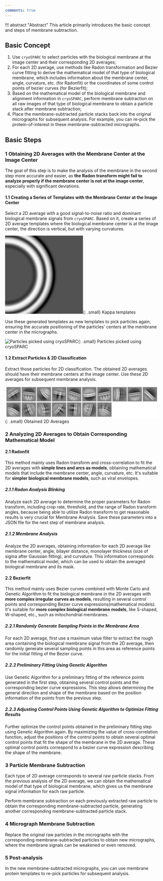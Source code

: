 ```yaml
---
comments: true
---
```


!!! abstract "Abstract"
    This article primarily introduces the basic concept and steps of membrane subtraction.

## Basic Concept

1. Use `cryoSPARC` to select particles with the biological membrane at the image center and their corresponding 2D averages;
2. For each 2D average, use methods like Radon transformation and Bezier curve fitting to derive the mathematical model of that type of biological membrane, which includes information about the membrane center, angle, curvature, etc. (for Radonfit) or the coordinates of some control points of bezier curves (for Bezierfit);
3. Based on the mathematical model of the biological membrane and alignment information in `cryoSPARC`, perform membrane subtraction on all raw images of that type of biological membrane to obtain a particle stack after membrane subtraction;
4. Place the membrane-subtracted particle stacks back into the original micrographs for subsequent analysis. For example, you can re-pick the protein-of-interest in these membrane-subtracted micrographs.

## Basic Steps

### 1 Obtaining 2D Averages with the Membrane Center at the Image Center

The goal of this step is to make the analysis of the membrane in the second step more accurate and easier, as **the Radon transform might fail to analyze properly if the membrane center is not at the image center**, especially with significant deviations.

#### 1.1 Creating a Series of Templates with the Membrane Center at the Image Center

Select a 2D average with a good signal-to-noise ratio and dominant biological membrane signals from `cryoSPARC`. Based on it, create a series of 2D average templates where the biological membrane center is at the image center, the direction is vertical, but with varying curvatures.

![Kappa templates](../assets/images/kappa-templates-image.gif){: .small}
<span class="caption">Kappa templates</span>

Use these generated templates as new templates to pick particles again, ensuring the accurate positioning of the particles' centers at the membrane center in the micrographs.

![Particles picked using cryoSPARC](../assets/images/1_5.png){: .small}
<span class="caption">Particles picked using cryoSPARC</span>

#### 1.2 Extract Particles & 2D Classification

Extract those particles for 2D classification. The obtained 2D averages should have their membrane centers at the image center. Use these 2D averages for subsequent membrane analysis.

![Obtained 2D Averages](../assets/images/1_6.png){: .small}
<span class="caption">Obtained 2D Averages</span>

### 2 Analyzing 2D Averages to Obtain Corresponding Mathematical Model

#### 2.1 Radonfit

This method mainly uses Radon transform and cross-correlation to fit the 2D averages with **simple lines and arcs as models**, obtaining mathematical models that include the membrane center, angle, curvature, etc. It's suitable for **simpler biological membrane models**, such as viral envelopes.

##### 2.1.1 Radon Analysis Blinking

Analyze each 2D average to determine the proper parameters for Radon transform, including crop rate, threshold, and the range of Radon transform angles, because being able to utilize Radon transform to get reasonable results is very crucial for Membrane Analysis. Save these parameters into a JSON file for the next step of membrane analysis.

##### 2.1.2 Membrane Analysis

Analyze the 2D averages, obtaining information for each 2D average like membrane center, angle, bilayer distance, monolayer thickness (size of sigma after Gaussian fitting), and curvature. This information corresponds to the mathematical model, which can be used to obtain the averaged biological membrane and its mask.

#### 2.2 Bezierfit

This method mainly uses Bezier curves combined with Monte Carlo and Genetic Algorithm to fit the biological membrane in the 2D averages with **more complex irregular curves as models**, resulting in several control points and corresponding Bezier curve expressions(mathematical models). It's suitable for **more complex biological membrane models**, like S-shaped, W-shaped, etc., such as mitochondrial membranes.

##### 2.2.1 Randomly Generate Sampling Points in the Membrane Area

For each 2D average, first use a maximum value filter to extract the rough area containing the biological membrane signal from the 2D average, then randomly generate several sampling points in this area as reference points for the initial fitting of the Bezier curve.

##### 2.2.2 Preliminary Fitting Using Genetic Algorithm

Use Genetic Algorithm for a preliminary fitting of the reference points generated in the first step, obtaining several control points and the corresponding bezier curve expressions. This step allows determining the general direction and shape of the membrane based on the position information of the points from the previous step.

##### 2.2.3 Adjusting Control Points Using Genetic Algorithm to Optimize Fitting Results

Further optimize the control points obtained in the preliminary fitting step using Genetic Algorithm again. By maximizing the value of cross-correlation function, adjust the positions of the control points to obtain several optimal control points that fit the shape of the membrane in the 2D average. These optimal control points correspond to a bezier curve expression describing the shape of the membrane.

### 3 Particle Membrane Subtraction

Each type of 2D average corresponds to several raw particle stacks. From the previous analysis of the 2D average, we can obtain the mathematical model of that type of biological membrane, which gives us the membrane signal information for each raw particle.

Perform membrane subtraction on each previously extracted raw particle to obtain the corresponding membrane-subtracted particle, generating another corresponding membrane-subtracted particle stack.

### 4 Micrograph Membrane Subtraction

Replace the original raw particles in the micrographs with the corresponding membrane-subtracted particles to obtain new micrographs, where the membrane signals can be weakened or even removed.

### 5 Post-analysis

In the new membrane-subtracted micrographs, you can use membrane protein templates to re-pick particles for subsequent analysis.
